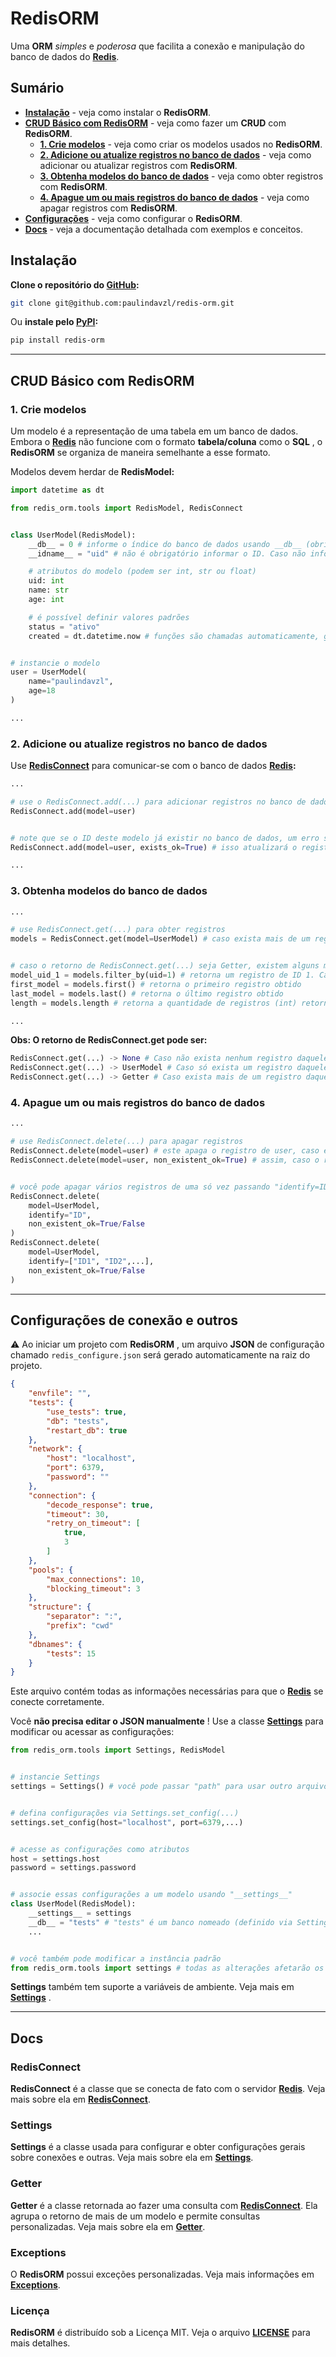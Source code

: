 # RedisORM

Uma **ORM** _simples_ e _poderosa_ que facilita a conexão e manipulação do banco de dados do **[Redis](https://redis.io/ "Redis - The Real-time Data Platform")**.

## Sumário

* **[Instalação](#instalação "Guia de instalação")** - veja como instalar o **RedisORM**.
* **[CRUD Básico com RedisORM](#crud-básico-com-redisorm "Guia de como realizar um CRUD simples com RedisORM")** - veja como fazer um **CRUD** com **RedisORM**.
  * **[1. Crie modelos](#1-crie-modelos "Guia de como criar modelos")** - veja como criar os modelos usados no **RedisORM**.
  * **[2. Adicione ou atualize registros no banco de dados](#2-adicione-ou-atualize-registros-no-banco-de-dados "Veja como adicionar ou atualizar registros no banco de dados Redis")** - veja como adicionar ou atualizar registros com **RedisORM**.
  * **[3. Obtenha modelos do banco de dados](#3-obtenha-modelos-do-banco-de-dados "Veja como obter dados do banco de dados Redis")** - veja como obter registros com **RedisORM**.
  * **[4. Apague um ou mais registros do banco de dados](#4-apague-um-ou-mais-registros-do-banco-de-dados "Veja como apagar registros do banco de dados Redis")** - veja como apagar registros com **RedisORM**.
* **[Configurações](#configurações-de-conexão-e-outros "Veja como fazer uma simples configuração do RedisORM")** - veja como configurar o **RedisORM**.
* **[Docs](#docs "Veja a documentação adicional do RedisORM")** - veja a documentação detalhada com exemplos e conceitos.

## Instalação

**Clone o repositório do [GitHub](https://github.com/paulindavzl/redis-orm "RedisORM"):**

```bash
git clone git@github.com:paulindavzl/redis-orm.git
```

Ou **instale pelo [PyPI](https://pypi.org/project/redis-orm-py/ "RedisORM"):**

```bash
pip install redis-orm
```

---

## CRUD Básico com RedisORM

### 1. Crie modelos

Um modelo é a representação de uma tabela em um banco de dados. Embora o **[Redis](https://redis.io/ "Redis - The Real-time Data Platform")** não funcione com o formato **tabela/coluna** como o  **SQL** , o **RedisORM** se organiza de maneira semelhante a esse formato.

Modelos devem herdar de **RedisModel:**

```python
import datetime as dt 

from redis_orm.tools import RedisModel, RedisConnect


class UserModel(RedisModel):
	__db__ = 0 # informe o índice do banco de dados usando __db__ (obrigatório)
	__idname__ = "uid" # não é obrigatório informar o ID. Caso não informado, o primeiro atributo será considerado ID. Caso informado, não é necessário declará-lo no modelo

	# atributos do modelo (podem ser int, str ou float)
	uid: int
	name: str
	age: int

	# é possível definir valores padrões
	status = "ativo"
	created = dt.datetime.now # funções são chamadas automaticamente, gerando atributos dinâmicos


# instancie o modelo
user = UserModel(
	name="paulindavzl",
	age=18
)

...
```

### 2. Adicione ou atualize registros no banco de dados

Use **[RedisConnect](https://chatgpt.com/c/6814f9d6-2fd8-8004-8fc6-f375e81b08ad#redisconnect "Veja mais sobre RedisConnect")** para comunicar-se com o banco de dados **[Redis](https://redis.io/ "Redis - The Real-time Data Platform"):**

```python
...

# use o RedisConnect.add(...) para adicionar registros no banco de dados
RedisConnect.add(model=user)


# note que se o ID deste modelo já existir no banco de dados, um erro será gerado. Para evitar isso, use "exists_ok=True"
RedisConnect.add(model=user, exists_ok=True) # isso atualizará o registro (caso ele exista)

...
```

### 3. Obtenha modelos do banco de dados

```python
...

# use RedisConnect.get(...) para obter registros
models = RedisConnect.get(model=UserModel) # caso exista mais de um registro deste modelo, uma classe Getter será retornada. Caso exista somente um registro, o modelo dele será retornado. Se não existir nenhum registro, o retorno será None


# caso o retorno de RedisConnect.get(...) seja Getter, existem alguns métodos para realizar consultas específicas
model_uid_1 = models.filter_by(uid=1) # retorna um registro de ID 1. Caso o parâmetro usado para filtrar retorne mais de um registro, outro Getter será retornado
first_model = models.first() # retorna o primeiro registro obtido
last_model = models.last() # retorna o último registro obtido
length = models.length # retorna a quantidade de registros (int) retornados

...

```

**Obs: O retorno de RedisConnect.get pode ser:**

```python
RedisConnect.get(...) -> None # Caso não exista nenhum registro daquele modelo
RedisConnect.get(...) -> UserModel # Caso só exista um registro daquele modelo (UserModel é exemplo, pode ser qualquer modelo)
RedisConnect.get(...) -> Getter # Caso exista mais de um registro daquele modelo (Getter possui métodos tipo: filter_by, first, ...)
```

### 4. Apague um ou mais registros do banco de dados

```python
...

# use RedisConnect.delete(...) para apagar registros
RedisConnect.delete(model=user) # este apaga o registro de user, caso ele não exista, um erro será gerado. Para evitar isso, use "non_existent_ok=True"
RedisConnect.delete(model=user, non_existent_ok=True) # assim, caso o registro não exista, não gera um erro


# você pode apagar vários registros de uma só vez passando "identify=ID" ou "identify=[ID1, ID2,...]"
RedisConnect.delete(
	model=UserModel, 
	identify="ID", 
	non_existent_ok=True/False
)
RedisConnect.delete(
	model=UserModel, 
	identify=["ID1", "ID2",...], 
	non_existent_ok=True/False
)
```

---

## Configurações de conexão e outros

⚠️ Ao iniciar um projeto com  **RedisORM** , um arquivo **JSON** de configuração chamado `redis_configure.json` será gerado automaticamente na raiz do projeto.

```json
{
    "envfile": "",
    "tests": {
        "use_tests": true,
        "db": "tests",
        "restart_db": true
    },
    "network": {
        "host": "localhost",
        "port": 6379,
        "password": ""
    },
    "connection": {
        "decode_response": true,
        "timeout": 30,
        "retry_on_timeout": [
            true,
            3
        ]
    },
    "pools": {
        "max_connections": 10,
        "blocking_timeout": 3
    },
    "structure": {
        "separator": ":",
        "prefix": "cwd"
    },
    "dbnames": {
        "tests": 15
    }
}
```

Este arquivo contém todas as informações necessárias para que o **[Redis](https://redis.io/)** se conecte corretamente.

Você  **não precisa editar o JSON manualmente** ! Use a classe **[Settings](https://chatgpt.com/c/6814f9d6-2fd8-8004-8fc6-f375e81b08ad#settings "Veja mais sobre Settings")** para modificar ou acessar as configurações:

```python
from redis_orm.tools import Settings, RedisModel


# instancie Settings
settings = Settings() # você pode passar "path" para usar outro arquivo .json (por padrão é "redis_configure.json")


# defina configurações via Settings.set_config(...)
settings.set_config(host="localhost", port=6379,...)


# acesse as configurações como atributos
host = settings.host
password = settings.password


# associe essas configurações a um modelo usando "__settings__"
class UserModel(RedisModel):
	__settings__ = settings
	__db__ = "tests" # "tests" é um banco nomeado (definido via Settings.set_config(dbname="<name>:<index>"))
	...


# você também pode modificar a instância padrão
from redis_orm.tools import settings # todas as alterações afetarão os modelos que usam a instância padrão
```

**Settings** também tem suporte a variáveis de ambiente. Veja mais em  **[Settings](https://chatgpt.com/c/6814f9d6-2fd8-8004-8fc6-f375e81b08ad#settings)** .

---

## Docs

### RedisConnect

**RedisConnect** é a classe que se conecta de fato com o servidor **[Redis](https://redis.io/ "Redis - The Real-time Data Platform")**. Veja mais sobre ela em **[RedisConnect](./docs/RedisConnect.md "Veja mais sobre RedisConnect")**.

### Settings

**Settings** é a classe usada para configurar e obter configurações gerais sobre conexões e outras. Veja mais sobre ela em **[Settings](./docs/Settings.md "Veja mais sobre Settings")**.

### Getter

**Getter** é a classe retornada ao fazer uma consulta com **[RedisConnect](#RedisConnect "Veja mais sobre RedisConnect")**. Ela agrupa o retorno de mais de um modelo e permite consultas personalizadas. Veja mais sobre ela em **[Getter](./docs/Getter.md "Veja mais sobre Getter")**.

### Exceptions

O **RedisORM** possui exceções personalizadas. Veja mais informações em **[Exceptions](./docs/Exceptions.md "Veja mais sobre Exceptions")**.

### Licença

**RedisORM** é distribuído sob a Licença MIT. Veja o arquivo **[LICENSE](./docs/LICENSE "LICENÇA de uso")** para mais detalhes.
